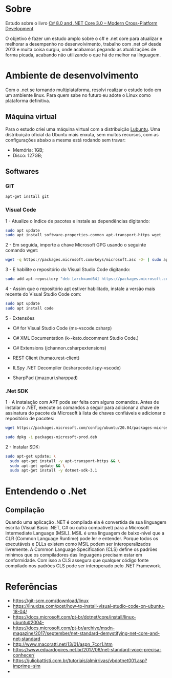 # Sobre
Estudo sobre o livro [C# 8.0 and .NET Core 3.0 – Modern Cross-Platform Development](https://www.amazon.com.br/8-0-NET-Core-3-0-Cross-Platform/dp/1788478126)

O objetivo é fazer um estudo amplo sobre o c# e .net core para atualizar e melhorar a desempenho no desenvolvimento, trabalho com .net c# desde 2013 e muita coisa surgiu, onde acabamos pegando as atualizações de forma picada, acabando não utilizando o que há de melhor na línguagem.

# Ambiente de desenvolvimento
Com o .net se tornando multiplataforma, resolvi realizar o estudo todo em um ambiente linux. Para quem sabe no futuro eu adote o Linux como plataforma definitiva.

## Máquina virtual
Para o estudo criei uma máquina virtual com a distribuição [Lubuntu](https://lubuntu.net/). Uma distribuição oficial da Ubuntu mais enxuta, sem muitos recursos, com as configurações abaixo a mesma está rodando sem travar:
- Memória: 1GB;
- Disco: 127GB;

## Softwares
### GIT
```sh 
apt-get install git 
```

### Visual Code
1 - Atualize o índice de pacotes e instale as dependências digitando:
```sh 
sudo apt update
sudo apt install software-properties-common apt-transport-https wget
```

2 - Em seguida, importe a chave Microsoft GPG usando o seguinte comando wget:
```sh
wget -q https://packages.microsoft.com/keys/microsoft.asc -O- | sudo apt-key add -
```

3 - E habilite o repositório do Visual Studio Code digitando:
```sh
sudo add-apt-repository "deb [arch=amd64] https://packages.microsoft.com/repos/vscode stable main"
```

4 - Assim que o repositório apt estiver habilitado, instale a versão mais recente do Visual Studio Code com:
```sh
sudo apt update
sudo apt install code
```

5 - Extensões

- C# for Visual Studio Code
(ms-vscode.csharp)

- C# XML Documentation
(k--kato.docomment Studio Code.)

- C# Extensions
(jchannon.csharpextensions)

- REST Client
(humao.rest-client)

- ILSpy .NET Decompiler
(icsharpcode.ilspy-vscode)

- SharpPad
(jmazouri.sharppad)


### .Net SDK
1 - A instalação com APT pode ser feita com alguns comandos. Antes de instalar o .NET, execute os comandos a seguir para adicionar a chave de assinatura do pacote da Microsoft à lista de chaves confiáveis e adicionar o repositório de pacotes:
```sh
wget https://packages.microsoft.com/config/ubuntu/20.04/packages-microsoft-prod.deb -O packages-microsoft-prod.debsudo apt install code

sudo dpkg -i packages-microsoft-prod.deb
```

2 - Instalar SDK:
```sh
sudo apt-get update; \
  sudo apt-get install -y apt-transport-https && \
  sudo apt-get update && \
  sudo apt-get install -y dotnet-sdk-3.1
```

# Entendendo o .Net
## Compilação
Quando uma aplicação .NET é compilada ela é convertida de sua linguagem escrita (Visual Basic .NET, C# ou outra compatível) para a Microsoft Intermediate Language (MSIL). MSIL é uma linguagem de baixo-nível que a CLR (Common Language Runtime) pode ler e entender. Porque todos os executáveis e DLLs existem como MSIL podem ser interoperalizados livremente. A Common Language Specification (CLS) define os padrões mínimos que os compiladores das linguagens precisam estar em conformidade. Com isso a CLS assegura que qualquer código fonte compilado nos padrões CLS pode ser interoperado pelo .NET Framework.

# Referências
- https://git-scm.com/download/linux
- https://linuxize.com/post/how-to-install-visual-studio-code-on-ubuntu-18-04/
- https://docs.microsoft.com/pt-br/dotnet/core/install/linux-ubuntu#2004-
- https://docs.microsoft.com/pt-br/archive/msdn-magazine/2017/september/net-standard-demystifying-net-core-and-net-standard
- http://www.macoratti.net/13/01/aspn_7cor1.htm
- https://www.eduardopires.net.br/2017/06/net-standard-voce-precisa-conhecer/
- https://juliobattisti.com.br/tutoriais/almirrivas/vbdotnet001.asp?imprime=sim
- 
